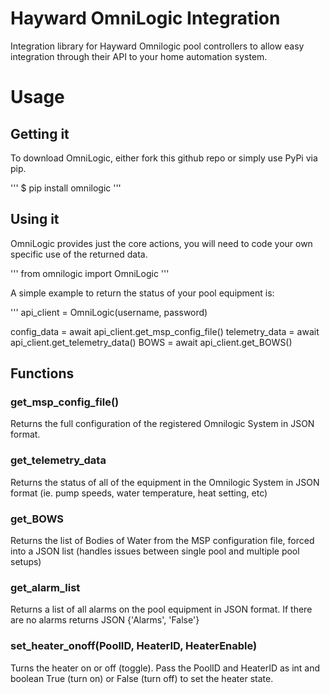 # Hayward OmniLogic Integration
Integration library for Hayward Omnilogic pool controllers to allow easy integration through their API to your home automation system.

# Usage

## Getting it

To download OmniLogic, either fork this github repo or simply use PyPi via pip.

'''
$ pip install omnilogic
'''

## Using it

OmniLogic provides just the core actions, you will need to code your own specific use of the returned data.

'''
from omnilogic import OmniLogic
'''

A simple example to return the status of your pool equipment is:

'''
api_client = OmniLogic(username, password)

config_data = await api_client.get_msp_config_file()
telemetry_data = await api_client.get_telemetry_data()
BOWS = await api_client.get_BOWS()

## Functions

### get_msp_config_file()

Returns the full configuration of the registered Omnilogic System in JSON format.

### get_telemetry_data

Returns the status of all of the equipment in the Omnilogic System in JSON format (ie. pump speeds, water temperature, heat setting, etc)

### get_BOWS

Returns the list of Bodies of Water from the MSP configuration file, forced into a JSON list (handles issues between single pool and multiple pool setups)

### get_alarm_list

Returns a list of all alarms on the pool equipment in JSON format. If there are no alarms returns JSON {'Alarms', 'False'}

### set_heater_onoff(PoolID, HeaterID, HeaterEnable)

Turns the heater on or off (toggle). Pass the PoolID and HeaterID as int and boolean True (turn on) or False (turn off) to set the heater state.
